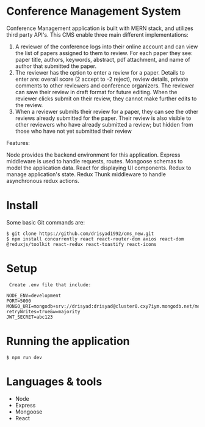 # Conference Management System

Conference Management application is built with MERN stack, and utilizes third party API's. This CMS enable three main different implementations:

1. A reviewer of the conference logs into their online account and can view the list of papers assigned
to them to review. For each paper they see: paper title, authors, keywords, abstract, pdf
attachment, and name of author that submitted the paper.
2. The reviewer has the option to enter a review for a paper. Details to enter are: overall score (2
accept to -2 reject), review details, private comments to other reviewers and conference
organizers. The reviewer can save their review in draft format for future editing. When the reviewer
clicks submit on their review, they cannot make further edits to the review.
3. When a reviewer submits their review for a paper, they can see the other reviews already
submitted for the paper. Their review is also visible to other reviewers who have already submitted
a review; but hidden from those who have not yet submitted their review

Features:

Node provides the backend environment for this application.
Express middleware is used to handle requests, routes.
Mongoose schemas to model the application data.
React for displaying UI components.
Redux to manage application's state.
Redux Thunk middleware to handle asynchronous redux actions.


# Install
Some basic Git commands are:
```
$ git clone https://github.com/drisyad1992/cms_new.git
$ npm install concurrently react react-router-dom axios react-dom @reduxjs/toolkit react-redux react-toastify react-icons

```

# Setup

```
 Create .env file that include:

NODE_ENV=development
PORT=5000
MONGO_URI=mongodb+srv://drisyad:drisyad@cluster0.cxy7iym.mongodb.net/mernapp?retryWrites=true&w=majority
JWT_SECRET=abc123

```

# Running the application

```
$ npm run dev
```

# Languages & tools

- Node
- Express
- Mongoose
- React




